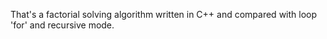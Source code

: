 That's a factorial solving algorithm written in C++ and compared with loop 'for' and recursive mode.
